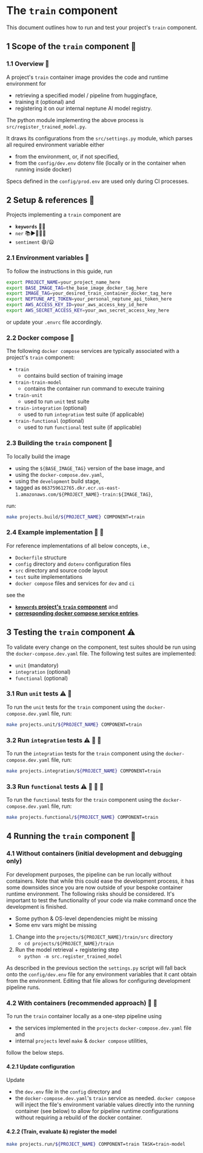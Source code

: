 # The `train` component

This document outlines how to run and test your project's `train` component.

## 1 Scope of the `train` component :mag_right:

### 1.1 Overview :mount_fuji:

A project's `train` container image provides the code and runtime environment for
- retrieving a specified model / pipeline from huggingface,
- training it (optional) and
- registering it on our internal neptune AI model registry.

The python module implementing the above process is `src/register_trained_model.py`.

It draws its configurations from the `src/settings.py` module, which parses all required
environment variable either

- from the environment, or, if not specified,
- from the `config/dev.env` dotenv file (locally or in the container when running inside docker)

Specs defined in the `config/prod.env` are used only during CI processes.

## 2 Setup & references :wrench:

Projects implementing a `train` component are
- **`keywords`** :key::memo:
- `ner` :books::arrow_forward::european_castle::church::hotel:
- `sentiment` :smile:/:frowning:

### 2.1 Environment variables :deciduous_tree:

To follow the instructions in this guide, run

```bash
export PROJECT_NAME=your_project_name_here
export BASE_IMAGE_TAG=the_base_image_docker_tag_here
export IMAGE_TAG=your_desired_train_container_docker_tag_here
export NEPTUNE_API_TOKEN=your_personal_neptune_api_token_here
export AWS_ACCESS_KEY_ID=your_aws_access_key_id_here
export AWS_SECRET_ACCESS_KEY=your_aws_secret_access_key_here
```

or update your `.envrc` file accordingly.

### 2.2 Docker compose :whale:

The following `docker compose` services are typically associated with a project's `train` component:
- `train`
   - contains build section of training image
- `train-train-model`
   - contains the container run command to execute training
- `train-unit`
   - used to run `unit` test suite
- `train-integration` (optional)
   - used to run `integration` test suite (if applicable)
- `train-functional` (optional)
   - used to run `functional` test suite (if applicable)

### 2.3 Building the `train` component :construction:

To locally build the image
- using the `${BASE_IMAGE_TAG}` version of the base image, and
- using the `docker-compose.dev.yaml`,
- using the `development` build stage,
- tagged as `063759612765.dkr.ecr.us-east-1.amazonaws.com/${PROJECT_NAME}-train:${IMAGE_TAG}`,

run:

```bash
make projects.build/${PROJECT_NAME} COMPONENT=train
```

### 2.4 Example implementation :nut_and_bolt: :eyes:

For reference implementations of all below concepts, i.e.,
- `Dockerfile` structure
- `config` directory and `dotenv` configuration files
- `src` directory and source code layout
- `test` suite implementations
- `docker compose` files and services for `dev` and `ci`

see the
- [**`keywords` project's `train` component**](../keywords/train) and
- [**corresponding docker compose service entries**](https://github.com/AirPR/ml-mesh/blob/35d007edb24e90797a2b0bf357ca67a49bbf301d/projects/keywords/docker-compose.dev.yaml#L9).

## 3 Testing the `train` component :warning:

To validate every change on the component, test suites should be run using the `docker-compose.dev.yaml` file.
The following test suites are implemented:

- `unit` (mandatory)
- `integration` (optional)
- `functional` (optional)

### 3.1 Run `unit` tests :warning: :nut_and_bolt:

To run the `unit` tests for the `train` component using the `docker-compose.dev.yaml` file, run:

```bash
make projects.unit/${PROJECT_NAME} COMPONENT=train
```

### 3.2 Run `integration` tests :warning: :nut_and_bolt: :nut_and_bolt:

To run the `integration` tests for the `train` component using the `docker-compose.dev.yaml` file, run:

```bash
make projects.integration/${PROJECT_NAME} COMPONENT=train
```

### 3.3 Run `functional` tests :warning: :nut_and_bolt: :nut_and_bolt: :nut_and_bolt:

To run the `functional` tests for the `train` component using the `docker-compose.dev.yaml` file,  run:

```bash
make projects.functional/${PROJECT_NAME} COMPONENT=train
```


## 4 Running the `train` component :rocket:

### 4.1 Without containers (initial development and debugging only)

For development purposes, the pipeline can be run locally without containers. Note that while this
could ease the development process, it has some downsides since you are now outside of your bespoke
container runtime environment. The following risks should be considered. It's important to test
the functionality of your code via make command once the development is finished.

- Some python & OS-level dependencies might be missing
- Some env vars might be missing

1. Change into the `projects/${PROJECT_NAME}/train/src` directory
   - `cd projects/${PROJECT_NAME}/train`
2. Run the model retrieval + registering step
   - `python -m src.register_trained_model`

As described in the previous section the `settings.py` script will fall back onto the
`config/dev.env` file for any environment variables that it cant obtain from the environment.
Editing that file allows for configuring development pipeline runs.

### 4.2 With containers (recommended approach) :rocket: :whale:

To run the `train` container locally as a one-step pipeline using
- the services implemented in the `projects` `docker-compose.dev.yaml` file and
- internal `projects` level `make` & `docker compose` utilities,

follow the below steps.

#### 4.2.1 Update configuration

Update
- the `dev.env` file in the `config` directory and
- the `docker-compose.dev.yaml`'s `train` service
 as needed. `docker compose` will inject the file's environment variable values directly into the
 running container (see below) to allow for pipeline runtime configurations without requiring a
 rebuild of the docker container.

#### 4.2.2 (Train, evaluate &) register the model

```bash
make projects.run/${PROJECT_NAME} COMPONENT=train TASK=train-model
```
